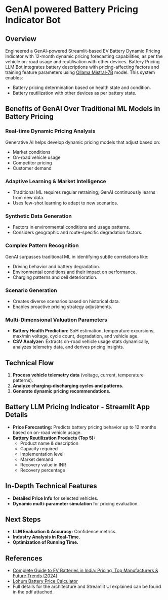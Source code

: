 # GenAI powered Battery Pricing Indicator Bot

## Overview
Engineered a GenAI-powered Streamlit-based EV Battery Dynamic Pricing Indicator with 12-month dynamic pricing forecasting capabilities, as per the vehicle on-road usage and reutilisation with other devices. 
Battery Pricing LLM Bot integrates battery descriptions with pricing-affecting factors and training feature parameters using [Ollama Mistral-7B](https://ollama.com/library/mistral) model. This system enables:
- Battery pricing determination based on health state and condition.
- Battery reutilization with other devices as per battery state.

## Benefits of GenAI Over Traditional ML Models in Battery Pricing

### **Real-time Dynamic Pricing Analysis**
Generative AI helps develop dynamic pricing models that adjust based on:
- Market conditions
- On-road vehicle usage
- Competitor pricing
- Customer demand

### **Adaptive Learning & Market Intelligence**
- Traditional ML requires regular retraining; GenAI continuously learns from new data.
- Uses few-shot learning to adapt to new scenarios.

### **Synthetic Data Generation**
- Factors in environmental conditions and usage patterns.
- Considers geographic and route-specific degradation factors.

### **Complex Pattern Recognition**
GenAI surpasses traditional ML in identifying subtle correlations like:
- Driving behavior and battery degradation.
- Environmental conditions and their impact on performance.
- Charging patterns and cell deterioration.

### **Scenario Generation**
- Creates diverse scenarios based on historical data.
- Enables proactive pricing strategy adjustments.

### **Multi-Dimensional Valuation Parameters**
- **Battery Health Prediction:** SoH estimation, temperature excursions, max/min voltage, cycle count, degradation, and vehicle age.
- **CSV Analyzer:** Extracts on-road vehicle usage stats dynamically, analyzes telemetry data, and derives pricing insights.

## Technical Flow

1. **Process vehicle telemetry data** (voltage, current, temperature patterns).
2. **Analyze charging-discharging cycles and patterns.**
3. **Generate dynamic pricing recommendations.**

## Battery LLM Pricing Indicator - Streamlit App Details

- **Price Forecasting:** Predicts battery pricing behavior up to 12 months based on on-road vehicle usage.
- **Battery Reutilization Products (Top 5):**
  - Product name & description
  - Capacity required
  - Implementation level
  - Market demand
  - Recovery value in INR
  - Recovery percentage

## In-Depth Technical Features

- **Detailed Price Info** for selected vehicles.
- **Dynamic multi-parameter simulation** for pricing evaluation.

## Next Steps

- **LLM Evaluation & Accuracy:** Confidence metrics.
- **Industry Analysis in Real-Time.**
- **Optimization of Running Time.**

## References
- [Complete Guide to EV Batteries in India: Pricing, Top Manufacturers & Future Trends (2024)](https://lohum.com/scrap-battery-price-calculator/)
- [Lohum Battery Price Calculator](https://lohum.com/scrap-battery-price-calculator/)
- Full details for the architecture and Streamlit UI explained can be found in the pdf attached. 
